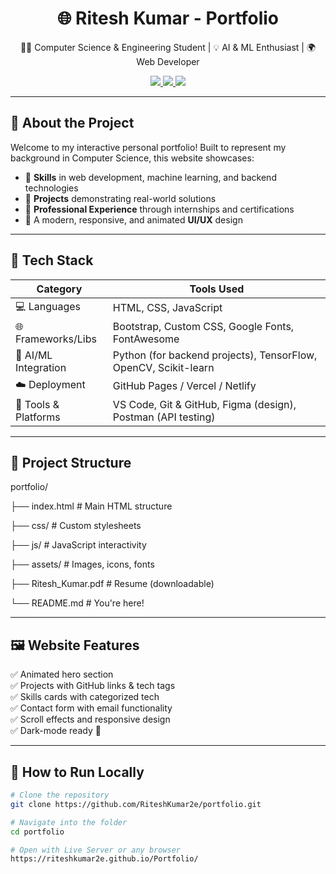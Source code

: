 <h1 align="center">🌐 Ritesh Kumar - Portfolio</h1>

<p align="center">
  👨‍💻 Computer Science & Engineering Student | 💡 AI & ML Enthusiast | 🌍 Web Developer
</p>

<p align="center">
  <a href="https://github.com/RiteshKumar2e" target="_blank">
    <img src="https://img.shields.io/github/followers/RiteshKumar2e?label=Follow&style=social" />
  </a>
  <a href="[https://riteshkumar.dev](https://riteshkumar2e.github.io/Portfolio/)" target="_blank">
    <img src="https://img.shields.io/badge/Portfolio-Live-blueviolet" />
  </a>
  <a href="Ritesh_Kumar.pdf" target="_blank">
    <img src="https://img.shields.io/badge/Resume-Download-orange" />
  </a>
</p>

---

## 🚀 About the Project

Welcome to my interactive personal portfolio! Built to represent my background in Computer Science, this website showcases:

- 🔹 **Skills** in web development, machine learning, and backend technologies  
- 🔹 **Projects** demonstrating real-world solutions  
- 🔹 **Professional Experience** through internships and certifications  
- 🔹 A modern, responsive, and animated **UI/UX** design  

---

## 🧰 Tech Stack

| Category            | Tools Used                                                                 |
|---------------------|-----------------------------------------------------------------------------|
| 💻 Languages         | HTML, CSS, JavaScript                                                       |
| 🌐 Frameworks/Libs   | Bootstrap, Custom CSS, Google Fonts, FontAwesome                           |
| 🧠 AI/ML Integration | Python (for backend projects), TensorFlow, OpenCV, Scikit-learn             |
| ☁️ Deployment        | GitHub Pages / Vercel / Netlify                                             |
| 🧰 Tools & Platforms | VS Code, Git & GitHub, Figma (design), Postman (API testing)                |

---

## 📂 Project Structure


portfolio/

├── index.html # Main HTML structure

├── css/ # Custom stylesheets

├── js/ # JavaScript interactivity

├── assets/ # Images, icons, fonts

├── Ritesh_Kumar.pdf # Resume (downloadable)

└── README.md # You're here!


---

## 🖼️ Website Features

✅ Animated hero section  
✅ Projects with GitHub links & tech tags  
✅ Skills cards with categorized tech  
✅ Contact form with email functionality  
✅ Scroll effects and responsive design  
✅ Dark-mode ready 🎯

---

## 🧪 How to Run Locally

```bash
# Clone the repository
git clone https://github.com/RiteshKumar2e/portfolio.git

# Navigate into the folder
cd portfolio

# Open with Live Server or any browser
https://riteshkumar2e.github.io/Portfolio/
